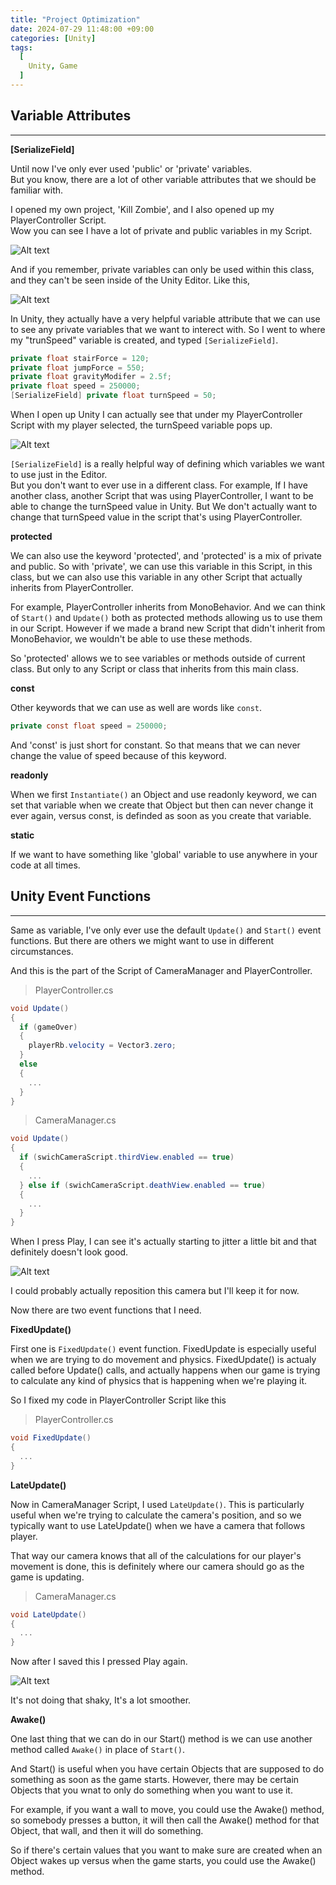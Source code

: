 ```yaml
---
title: "Project Optimization"
date: 2024-07-29 11:48:00 +09:00
categories: [Unity]
tags:
  [
    Unity, Game
  ]
---
```


Variable Attributes
--------------------
*****

**[SerializeField]**

Until now I've only ever used 'public' or 'private' variables.   
But you know, there are a lot of other variable attributes that we should be familiar with.   

I opened my own project, 'Kill Zombie', and I also opened up my PlayerController Script.   
Wow you can see I have a lot of private and public variables in my Script.

![Alt text](/assets/img/posts/Unity/pcScriptVariable.png)

And if you remember, private variables can only be used within this class, and they can't be seen inside of the Unity Editor. Like this, 

![Alt text](/assets/img/posts/Unity/VariableAttribute.png)

In Unity, they actually have a very helpful variable attribute that we can use to see any private variables that we want to interect with. So I went to where my "trunSpeed" variable is created,  and typed ```[SerializeField]```.

```c#
private float stairForce = 120;
private float jumpForce = 550;
private float gravityModifer = 2.5f;
private float speed = 250000;
[SerializeField] private float turnSpeed = 50;
```

When I open up Unity I can actually see that under my PlayerController Script with my player selected, the turnSpeed variable pops up.   

![Alt text](/assets/img/posts/Unity/AfterVariable.png)

```[SerializeField]``` is a really helpful way of defining which variables we want to use just in the Editor.   
But you don't want to ever use in a different class. For example, If I have another class, another Script that was using PlayerController, I want to be able to change the turnSpeed value in Unity. But We don't actually want to change that turnSpeed value in the script that's using PlayerController.

**protected**

We can also use the keyword 'protected', and 'protected' is a mix of private and public. So with 'private', we can use this variable in this Script, in this class, but we can also use this variable in any other Script that actually inherits from PlayerController.

For example, PlayerController inherits from MonoBehavior. And we can think of ```Start()``` and ```Update()``` both as protected methods allowing us to use them in our Script. However if we made a brand new Script that didn't inherit from MonoBehavior, we wouldn't be able to use these methods.

So 'protected' allows we to see variables or methods outside of current class. But only to any Script or class that inherits from this main class.

**const**

Other keywords that we can use as well are words like ```const```.
```c#
private const float speed = 250000;
```

And 'const' is just short for constant. So that means that we can never change the value of speed because of this keyword.

**readonly**

When we first ```Instantiate()``` an Object and use readonly keyword, we can set that variable when we create that Object but then can never change it ever again, versus const, is definded as soon as you create that variable.

**static**

If we want to have something like 'global' variable to use anywhere in your code at all times.

Unity Event Functions
----------------------
*****

Same as variable, I've only ever use the default ```Update()``` and ```Start()``` event functions. But there are others we might want to use in different circumstances.   

And this is the part of the Script of CameraManager and PlayerController.

> PlayerController.cs

```c#
void Update()
{
  if (gameOver)
  {
    playerRb.velocity = Vector3.zero;
  }
  else 
  {
    ...
  }
}
```

> CameraManager.cs

```c#
void Update()
{
  if (swichCameraScript.thirdView.enabled == true)
  {
    ...
  } else if (swichCameraScript.deathView.enabled == true)
  {
    ...
  }
}
```

When I press Play, I can see it's actually starting to jitter a little bit and that definitely doesn't look good.

![Alt text](/assets/img/posts/Unity/Animation/BeforeEventFuncion.gif)

I could probably actually reposition this camera but I'll keep it for now.

Now there are two event functions that I need.

**FixedUpdate()**

First one is ```FixedUpdate()``` event function. FixedUpdate is especially useful when we are trying to do movement and physics. FixedUpdate() is actualy called before Update() calls, and actually happens when our game is trying to calculate any kind of physics that is happening when we're playing it.

So I fixed my code in PlayerController Script like this

> PlayerController.cs

```c#
void FixedUpdate()
{
  ...
}
```

**LateUpdate()**

Now in CameraManager Script, I used ```LateUpdate()```. This is particularly useful when we're trying to calculate the camera's position, and so we typically want to use LateUpdate() when we have a camera that follows player.

That way our camera knows that all of the calculations for our player's movement is done, this is definitely where our camera should go as the game is updating.

> CameraManager.cs

```c#
void LateUpdate()
{
  ...
}
```

Now after I saved this I pressed Play again.

![Alt text](/assets/img/posts/Unity/Animation/AfterEventFuncion.gif)

It's not doing that shaky, It's a lot smoother.

**Awake()**

One last thing that we can do in our Start() method is we can use another method called ```Awake()``` in place of ```Start()```.

And Start() is useful when you have certain Objects that are supposed to do something as soon as the game starts. However, there may be certain Objects that you wnat to only do something when you want to use it.

For example, if you want a wall to move, you could use the Awake() method, so somebody presses a button, it will then call the Awake() method for that Object, that wall, and then it will do something.

So if there's certain values that you want to make sure are created when an Object wakes up versus when the game starts, you could use the Awake() method.